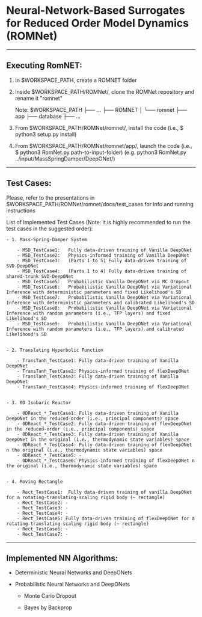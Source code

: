 # Neural-Network-Based Surrogates for Reduced Order Model Dynamics (ROMNet)



--------------------------------------------------------------------------------------
## Executing RomNET:

1. In $WORKSPACE_PATH, create a ROMNET folder

2. Inside $WORKSPACE_PATH/ROMNet/, clone the ROMNet repository and rename it "romnet"

	Note: $WORKSPACE_PATH
					├── ...
					├── ROMNET
					│		└── romnet
									├── app
									├── database
									├── ...

3. From $WORKSPACE_PATH/ROMNet/romnet/, install the code (i.e., $ python3 setup.py install)

4. From $WORKSPACE_PATH/ROMNet/romnet/app/, launch the code (i.e., $ python3 RomNet.py path-to-input-folder) 
	(e.g. python3 RomNet.py ../input/MassSpringDamper/DeepONet/)





--------------------------------------------------------------------------------------
## Test Cases:

Please, refer to the presentations in $WORKSPACE_PATH/ROMNet/romnet/docs/test_cases for info and running instructions


List of Implemented Test Cases (Note: it is highly recommended to run the test cases in the suggested order):

	- 1. Mass-Spring-Damper System
	
		- MSD_TestCase1:   Fully data-driven training of Vanilla DeepONet
		- MSD_TestCase2:   Physics-informed training of Vanilla DeepONet
		- MSD_TestCase3:   (Parts 1 to 5) Fully data-driven training of SVD-DeepONet 
		- MSD_TestCase4:   (Parts 1 to 4) Fully data-driven training of shared-trunk SVD-DeepONet 
		- MSD_TestCase5:   Probabilistic Vanilla DeepONet via MC Dropout
		- MSD_TestCase6:   Probabilistic Vanilla DeepONet via Variational Inference with deterministic parameters and fixed Likelihood's SD
		- MSD_TestCase7:   Probabilistic Vanilla DeepONet via Variational Inference with deterministic parameters and calibrated Likelihood's SD
		- MSD_TestCase8:   Probabilistic Vanilla DeepONet via Variational Inference with random parameters (i.e., TFP layers) and fixed Likelihood's SD
		- MSD_TestCase9:   Probabilistic Vanilla DeepONet via Variational Inference with random parameters (i.e., TFP layers) and calibrated Likelihood's SD
		
	
	- 2. Translating Hyperbolic Function
		
		- TransTanh_TestCase1: Fully data-driven training of Vanilla DeepONet
		- TransTanh_TestCase2: Physics-informed training of flexDeepONet
		- TransTanh_TestCase3: Fully data-driven training of Vanilla DeepONet
		- TransTanh_TestCase4: Physics-informed training of flexDeepONet
	
	
	- 3. 0D Isobaric Reactor 
	
		- 0DReact_*_TestCase1: Fully data-driven training of Vanilla DeepONet in the reduced-order (i.e., principal components) space
		- 0DReact_*_TestCase2: Fully data-driven training of flexDeepONet in the reduced-order (i.e., principal components) space
		- 0DReact_*_TestCase3: Fully data-driven training of Vanilla DeepONet in the original (i.e., thermodynamic state variables) space
		- 0DReact_*_TestCase4: Fully data-driven training of flexDeepONet n the original (i.e., thermodynamic state variables) space
		- 0DReact_*_TestCase5: -
		- 0DReact_*_TestCase6: Physics-informed training of flexDeepONet n the original (i.e., thermodynamic state variables) space
	
		
	- 4. Moving Rectangle
	
		- Rect_TestCase1:  Fully data-driven training of vanilla DeepONet for a rotating-translating-scaling rigid body (~ rectangle)
		- Rect_TestCase2: -
		- Rect_TestCase3: -
		- Rect_TestCase4: -
		- Rect_TestCase5: Fully data-driven training of flexDeepONet for a rotating-translating-scaling rigid body (~ rectangle)
		- Rect_TestCase6: - 
		- Rect_TestCase7: - 



--------------------------------------------------------------------------------------
## Implemented NN Algorithms:

- Deterministic Neural Networks and DeepONets

- Probabilistic Neural Networks and DeepONets

	- Monte Carlo Dropout

	- Bayes by Backprop